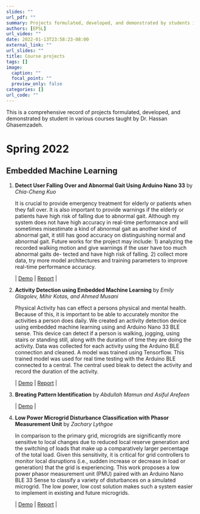 ```yaml
---
slides: ""
url_pdf: ""
summary: Projects formulated, developed, and demonstrated by students in various courses taught by Dr. Hassan.  
authors: [EPSL]
url_video: ""
date: 2022-01-13T23:58:23-08:00
external_link: ""
url_slides: ""
title: Course projects
tags: []
image:
  caption: ""
  focal_point: ""
  preview_only: false
categories: []
url_code: ""
---
```

<!-- 
The format of each project listing follows 

SN. **Project Name** by *Student names*

    Summary or Abstract
    
    | [Demo](link) | [Report](Link) |
-->

This is a comprehensive record of projects formulated, developed, and demonstrated by student in various courses taught by Dr. Hassan Ghasemzadeh.

# Spring 2022

## Embedded Machine Learning

1. **Detect User Falling Over and Abnormal Gait Using Arduino Nano 33** by *Chia-Cheng Kuo*

    It is crucial to provide emergency treatment for elderly or patients
    when they fall over. It is also important to provide warnings if
    the elderly or patients have high risk of falling due to abnormal
    gait. Although my system does not have high accuracy in real-time
    performance and will sometimes misestimate a kind of abnormal
    gait as another kind of abnormal gait, it still has good accuracy
    on distinguishing normal and abnormal gait. Future works for the
    project may include: 1) analyzing the recorded walking motion
    and give warnings if the user have too much abnormal gaits de-
    tected and have high risk of falling. 2) collect more data, try more
    model architectures and training parameters to improve real-time
    performance accuracy.

    | [Demo](https://www.youtube.com/watch?v=YJ0TwOIkwBo) | [Report](https://bit.ly/39f0FuA) |

2. **Activity Detection using Embedded Machine Learning** by *Emily Glagolev, Mihir Kotas, and Ahmed Musani*

    Physical Activity has can effect a persons physical and mental
    health. Because of this, it is important to be able to accurately monitor the activities a person does daily. We created an activity detection device using embedded machine learning using and Arduino Nano 33 BLE sense. This device can detect if a person is walking, jogging, using stairs or standing still, along with the duration of time they are doing the activity. Data was collected for each activity using the Arduino BLE connection and cleaned. A model was trained using Tensorflow. This trained model was used for real time testing with the Arduino BLE connected to a central. The central used bleak to detect the activity and record the duration of the activity.

    | [Demo](https://www.youtube.com/watch?v=97o2-8fS7Ms) | [Report](https://bit.ly/3PpIvqW) |

3. **Breating Pattern Identification** by  *Abdullah Mamun and Asiful Arefeen*

    | [Demo](https://youtu.be/RBKVR6dvekI) |

4. **Low Power Microgrid Disturbance Classification with Phasor Measurement Unit** by *Zachary Lythgoe*

    <!-- <p align="center">
    <img width="300" height="300" src="featured.png">
    </p> -->

    In comparison to the primary grid, microgrids are significantly more
    sensitive to local changes due to reduced local reserve generation
    and the switching of loads that make up a comparatively larger
    percentage of the total load. Given this sensitivity, it is critical for
    grid controllers to monitor local disruptions (i.e., sudden increase
    or decrease in load or generation) that the grid is experiencing.
    This work proposes a low power phasor measurement unit (PMU)
    paired with an Arduino Nano BLE 33 Sense to classify a variety of
    disturbances on a simulated microgrid. The low power, low cost
    solution makes such a system easier to implement in existing and
    future microgrids. 

    | [Demo](https://www.youtube.com/watch?v=QFYur2osd0w) | [Report](https://bit.ly/3M5n7oQ) |


